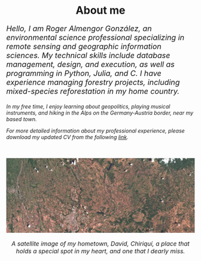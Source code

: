 <h1 align="center">About me</h1>

<div class="container">
  <div class="text-left">
  <i><p style="font-size: 20px;">Hello, I am Roger Almengor González, an environmental science professional specializing in remote sensing and geographic information sciences. My technical skills include database management, design, and execution, as well as programming in Python, Julia, and C. I have experience managing forestry projects, including mixed-species reforestation in my home country.</p>
<p>
In my free time, I enjoy learning about geopolitics, playing musical instruments, and hiking in the Alps on the Germany-Austria border, near my based town.</p>
<p>
For more detailed information about my professional experience, please download my updated CV from the following <a href="bio/CV_ROGER_ALMENGOR_GONZALEZ.pdf" target="_blank" rel="noopener">link</a>.</p>
</i>
<br>
<br>
  </div>
  <div class="image-right">
    <img src="bio/David_True_Color.jpg" alt="Centered Image">
    <p style="font-size: 16px; font-style: italic; text-align: center;">A satellite image of my hometown, David, Chiriquí, a place that holds a special spot in my heart, and one that I dearly miss.</p>
  </div>
</div>
<br>